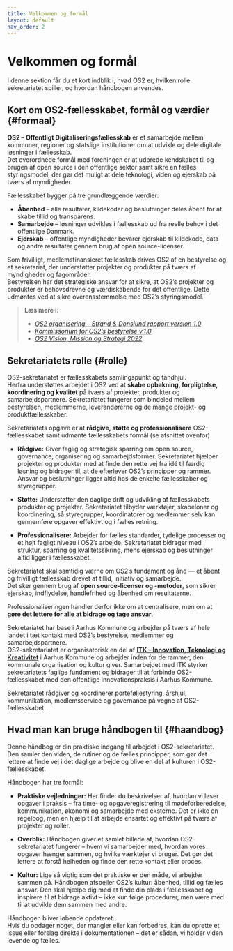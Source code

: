 ```yaml
---
title: Velkommen og formål
layout: default
nav_order: 2
---
```


# Velkommen og formål

I denne sektion får du et kort indblik i, hvad OS2 er, hvilken rolle sekretariatet spiller, og hvordan håndbogen anvendes.

## Kort om OS2-fællesskabet, formål og værdier {#formaal}

**OS2 – Offentligt Digitaliseringsfællesskab** er et samarbejde mellem kommuner, regioner og statslige institutioner om at udvikle og dele digitale løsninger i fællesskab.  
Det overordnede formål med foreningen er at udbrede kendskabet til og brugen af open source i den offentlige sektor samt sikre en fælles styringsmodel, der gør det muligt at dele teknologi, viden og ejerskab på tværs af myndigheder.

Fællesskabet bygger på tre grundlæggende værdier:  
- **Åbenhed** – alle resultater, kildekoder og beslutninger deles åbent for at skabe tillid og transparens.  
- **Samarbejde** – løsninger udvikles i fællesskab ud fra reelle behov i det offentlige Danmark.  
- **Ejerskab** – offentlige myndigheder bevarer ejerskab til kildekode, data og andre resultater gennem brug af open source-licenser.

Som frivilligt, medlemsfinansieret fællesskab drives OS2 af en bestyrelse og et sekretariat, der understøtter projekter og produkter på tværs af myndigheder og fagområder.  
Bestyrelsen har det strategiske ansvar for at sikre, at OS2’s projekter og produkter er behovsdrevne og værdiskabende for det offentlige. Dette udmøntes ved at sikre overensstemmelse med OS2’s styringsmodel.

> **Læs mere i:**  
> - *[OS2 organisering – Strand & Donslund rapport version 1.0](https://boks.os2.eu/s/Afco557gKpepLJa)*  
> - *[Kommissorium for OS2’s bestyrelse v.1.0](https://boks.os2.eu/s/dKzT7k34m2sSTem)*  
> - *[OS2 Vision, Mission og Strategi 2022](https://boks.os2.eu/s/MmWeim6cDFaHjK2)*


## Sekretariatets rolle {#rolle}

OS2-sekretariatet er fællesskabets samlingspunkt og tandhjul.  
Herfra understøttes arbejdet i OS2 ved at **skabe opbakning, forpligtelse, koordinering og kvalitet** på tværs af projekter, produkter og samarbejdspartnere. Sekretariatet fungerer som bindeled mellem bestyrelsen, medlemmerne, leverandørerne og de mange projekt- og produktfællesskaber.

Sekretariatets opgave er at **rådgive, støtte og professionalisere** OS2-fællesskabet samt udmønte fællesskabets formål (se afsnittet ovenfor).

- **Rådgive:** Giver faglig og strategisk sparring om open source, governance, organisering og samarbejdsformer. Sekretariatet hjælper projekter og produkter med at finde den rette vej fra idé til færdig løsning og bidrager til, at de efterlever OS2’s principper og rammer. Ansvar og beslutninger ligger altid hos de enkelte fællesskaber og styregrupper.  

- **Støtte:** Understøtter den daglige drift og udvikling af fællesskabets produkter og projekter. Sekretariatet tilbyder værktøjer, skabeloner og koordinering, så styregrupper, koordinatorer og medlemmer selv kan gennemføre opgaver effektivt og i fælles retning.  

- **Professionalisere:** Arbejder for fælles standarder, tydelige processer og et højt fagligt niveau i OS2’s arbejde. Sekretariatet bidrager med struktur, sparring og kvalitetssikring, mens ejerskab og beslutninger altid ligger i fællesskabet.

Sekretariatet skal samtidig værne om OS2’s fundament og ånd — et åbent og frivilligt fællesskab drevet af tillid, initiativ og samarbejde.  
Det sker gennem brug af **open source-licenser og -metoder**, som sikrer ejerskab, indflydelse, handlefrihed og åbenhed om resultaterne.  

Professionaliseringen handler derfor ikke om at centralisere, men om at **gøre det lettere for alle at bidrage og tage ansvar**.

Sekretariatet har base i Aarhus Kommune og arbejder på tværs af hele landet i tæt kontakt med OS2’s bestyrelse, medlemmer og samarbejdspartnere.  
OS2-sekretariatet er organisatorisk en del af [**ITK – Innovation, Teknologi og Kreativitet**](https://itk.aarhus.dk/) i Aarhus Kommune og arbejder inden for de rammer, den kommunale organisation og kultur giver. Samarbejdet med ITK styrker sekretariatets faglige fundament og bidrager til at forbinde OS2-fællesskabet med den offentlige innovationspraksis i Aarhus Kommune.  

Sekretariatet rådgiver og koordinerer porteføljestyring, årshjul, kommunikation, medlemsservice og governance på vegne af OS2-fællesskabet.


## Hvad man kan bruge håndbogen til {#haandbog}

Denne håndbog er din praktiske indgang til arbejdet i OS2-sekretariatet.  
Den samler den viden, de rutiner og de fælles principper, som gør det lettere at finde vej i det daglige arbejde og blive en del af kulturen i OS2-fællesskabet.

Håndbogen har tre formål:

- **Praktiske vejledninger:** Her finder du beskrivelser af, hvordan vi løser opgaver i praksis – fra time- og opgaveregistrering til mødeforberedelse, kommunikation, økonomi og samarbejde med eksterne. Det er ikke en regelbog, men en hjælp til at arbejde ensartet og effektivt på tværs af projekter og roller.

- **Overblik:** Håndbogen giver et samlet billede af, hvordan OS2-sekretariatet fungerer – hvem vi samarbejder med, hvordan vores opgaver hænger sammen, og hvilke værktøjer vi bruger. Det gør det lettere at forstå helheden og finde den rette kontakt eller proces.

- **Kultur:** Lige så vigtig som det praktiske er den måde, vi arbejder sammen på. Håndbogen afspejler OS2’s kultur: åbenhed, tillid og fælles ansvar. Den skal hjælpe dig med at finde din plads i fællesskabet og inspirere til at bidrage aktivt – ikke kun følge procedurer, men være med til at udvikle dem sammen med andre.

Håndbogen bliver løbende opdateret.  
Hvis du opdager noget, der mangler eller kan forbedres, kan du oprette et issue eller forslag direkte i dokumentationen – det er sådan, vi holder viden levende og fælles.